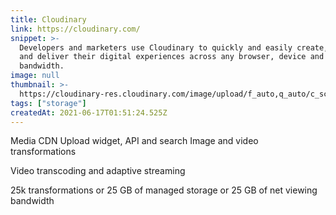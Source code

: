 ```yaml
---
title: Cloudinary
link: https://cloudinary.com/
snippet: >-
  Developers and marketers use Cloudinary to quickly and easily create, manage
  and deliver their digital experiences across any browser, device and
  bandwidth.
image: null
thumbnail: >-
  https://cloudinary-res.cloudinary.com/image/upload/f_auto,q_auto/c_scale,w_128/v1597183771/website/cloudinary_web_favicon.png
tags: ["storage"]
createdAt: 2021-06-17T01:51:24.525Z
---
```

Media CDN
Upload widget, API and search
Image and video transformations

Video transcoding and adaptive streaming

25k transformations or
25 GB of managed storage or
25 GB of net viewing bandwidth